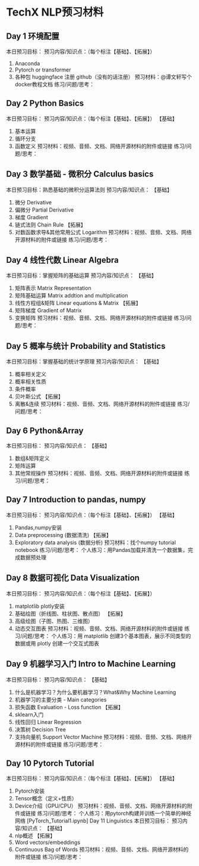 # TechX NLP预习材料

## Day 1 环境配置
本日预习目标：
预习内容/知识点：（每个标注【基础】、【拓展】）
1.	Anaconda
2.	Pytorch or transformer
3.	各种包 huggingface 注册 github（没有的话注册）
预习材料：@谭文轩写个docker教程文档
练习/问题/思考：

## Day 2 Python Basics
本日预习目标：
预习内容/知识点：（每个标注【基础】、【拓展】）
【基础】
1.	基本运算
2.	循环分支
3.	函数定义
预习材料：视频、音频、文档、网络开源材料的附件或链接
练习/问题/思考：

## Day 3 数学基础 - 微积分 Calculus basics
本日预习目标：熟悉基础的微积分运算法则
预习内容/知识点：
【基础】
1.	微分 Derivative 
2.	偏微分 Partial Derivative
3.	梯度 Gradient
4.	链式法则 Chain Rule
【拓展】
5.	对数函数求导&其他常用公式 Logarithm
预习材料：视频、音频、文档、网络开源材料的附件或链接
练习/问题/思考：


## Day 4 线性代数 Linear Algebra
本日预习目标：掌握矩阵的基础运算
预习内容/知识点：
【基础】
1.	矩阵表示 Matrix Representation
2.	矩阵基础运算 Matrix addtion and multiplication
3.	线性方程组&矩阵 Linear equations & Matrix
【拓展】
4.	矩阵梯度 Gradient of Matrix
5.	变换矩阵
预习材料：视频、音频、文档、网络开源材料的附件或链接
练习/问题/思考：

## Day 5 概率与统计 Probability and Statistics
本日预习目标：掌握基础的统计学原理
预习内容/知识点：
【基础】
1.	概率相关定义
2.	概率相关性质
3.	条件概率
4.	贝叶斯公式
【拓展】
5.	离散&连续 
预习材料：视频、音频、文档、网络开源材料的附件或链接
练习/问题/思考：

## Day 6 Python&Array
本日预习目标：
预习内容/知识点：
【基础】
1.	数组&矩阵定义
2.	矩阵运算
3.	其他常规操作
预习材料：视频、音频、文档、网络开源材料的附件或链接
练习/问题/思考：

## Day 7 Introduction to pandas, numpy
本日预习目标：
预习内容/知识点：（每个标注【基础】、【拓展】）
【基础】
1.	Pandas,numpy安装
2.	Data preprocessing (数据清洗)
【拓展】
1.	Exploratory data analysis (数据分析)
预习材料：找个numpy tutorial notebook
练习/问题/思考：
个人练习：用Pandas加载并清洗一个数据集，完成数据预处理


## Day 8 数据可视化 Data Visualization
本日预习目标：
预习内容/知识点：（每个标注【基础】、【拓展】）
1.	matplotlib plotly安装
2.	基础绘图（折线图、柱状图、散点图）
【拓展】
1.	高级绘图（子图、热图、三维图）
2.	动态交互图表
预习材料：视频、音频、文档、网络开源材料的附件或链接
练习/问题/思考：
个人练习：用 matplotlib 创建3个基本图表，展示不同类型的数据或用 plotly 创建一个交互式图表


## Day 9 机器学习入门 Intro to Machine Learning 
本日预习目标：
预习内容/知识点：
【基础】
1.	什么是机器学习？为什么要机器学习？What&Why Machine Learning
2.	机器学习的主要分类 - Main categories
3.	损失函数 Evaluation - Loss function 
【拓展】
4.	sklearn入门
5.	线性回归 Linear Regression
6.	决策树 Decision Tree
7.	支持向量机 Support Vector Machine
预习材料：视频、音频、文档、网络开源材料的附件或链接
练习/问题/思考：


## Day 10 Pytorch Tutorial
本日预习目标：
预习内容/知识点：（每个标注【基础】、【拓展】）
【基础】
1.	Pytorch安装
2.	Tensor概念（定义+性质）
3.	Device介绍（GPU/CPU）
预习材料：视频、音频、文档、网络开源材料的附件或链接
练习/问题/思考：
个人练习：用pytorch构建并训练一个简单的神经网络
[PyTorch_Tutorial1.ipynb]
Day 11 Linguistics
本日预习目标：
预习内容/知识点：
【基础】
1.	nlp概述
【拓展】
2.	Word vectors/embeddings
3.	Continuous Bag of Words
预习材料：视频、音频、文档、网络开源材料的附件或链接
练习/问题/思考：
